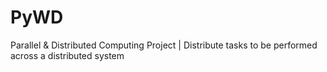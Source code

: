 # PyWD
Parallel &amp; Distributed Computing Project | Distribute tasks to be performed across a distributed system

